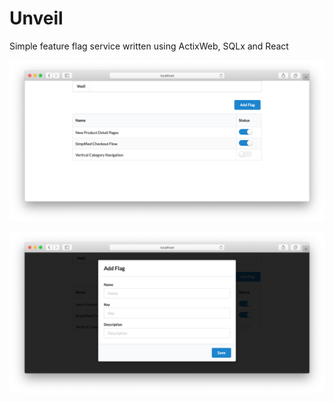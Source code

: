 # Unveil

Simple feature flag service written using ActixWeb, SQLx and React

<p align="center"><img src="https://raw.githubusercontent.com/sheshbabu/unveil/master/screenshots/home.png" /></p>

<p align="center"><img src="https://raw.githubusercontent.com/sheshbabu/unveil/master/screenshots/add-flag.png" /></p>
